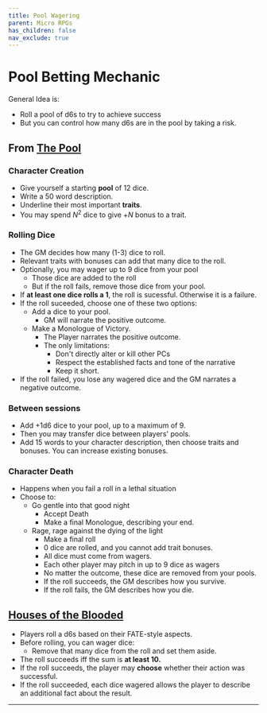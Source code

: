 ```yaml
---
title: Pool Wagering
parent: Micro RPGs
has_children: false
nav_exclude: true
---
```


# Pool Betting Mechanic

General Idea is:
- Roll a pool of d6s to try to achieve success
- But you can control how many d6s are in the pool by taking a risk.


## From [The Pool](http://www.1km1kt.net/rpg/the-pool) 
<!--http://indie-rpgs.com/reviews/7-->

### Character Creation
- Give yourself a starting **pool** of 12 dice.
- Write a 50 word description. 
- Underline their most important **traits**.
- You may spend $N^2$ dice to give $+N$ bonus to a trait.

### Rolling Dice
- The GM decides how many (1-3) dice to roll.
- Relevant traits with bonuses can add that many dice to the roll.
- Optionally, you may wager up to 9 dice from your pool
  - Those dice are added to the roll
  - But if the roll fails, remove those dice from your pool.
- If **at least one dice rolls a 1**, the roll is sucessful. Otherwise it is a failure.
- If the roll suceeded, choose one of these two options:
  - Add a dice to your pool.
    - GM will narrate the positive outcome.
  - Make a Monologue of Victory.
    - The Player narrates the positive outcome.
    - The only limitations:
      - Don't directly alter or kill other PCs
      - Respect the established facts and tone of the narrative
      - Keep it short.
- If the roll failed, you lose any wagered dice and the GM narrates a negative outcome.

### Between sessions

- Add +1d6 dice to your pool, up to a maximum of 9.
- Then you may transfer dice between players' pools.
- Add 15 words to your character description, then choose traits and bonuses. You can increase existing bonuses.

### Character Death
- Happens when you fail a roll in a lethal situation
- Choose to:
  - Go gentle into that good night
    - Accept Death
    - Make a final Monologue, describing your end. 
  - Rage, rage against the dying of the light
    - Make a final roll
    - 0 dice are rolled, and you cannot add trait bonuses.
    - All dice must come from wagers.
    - Each other player may pitch in up to 9 dice as wagers
    - No matter the outcome, these dice are removed from your pools.
    - If the roll succeeds, the GM describes how you survive.
    - If the roll fails, the GM describes how you die.



## [Houses of the Blooded](https://en.wikipedia.org/wiki/Houses_of_the_Blooded)

- Players roll a d6s based on their FATE-style aspects.
- Before rolling, you can wager dice:
  - Remove that many dice from the roll and set them aside.
- The roll succeeds iff the sum is **at least 10.**
- If the roll succeeds, the player may **choose** whether their action was successful. 
- If the roll succeeded, each dice wagered allows the player to describe an additional fact about the result.

---
